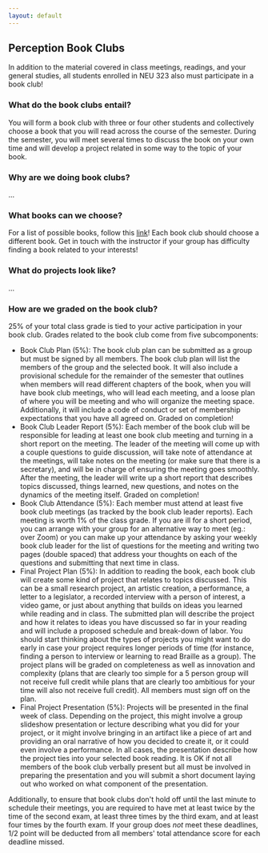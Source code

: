 ```yaml
---
layout: default
---
```


## Perception Book Clubs

In addition to the material covered in class meetings, readings, and your general studies, all students enrolled in NEU 323 also must participate in a book club!

### What do the book clubs entail?
You will form a book club with three or four other students and collectively choose a book that you will read across the course of the semester. During the semester, you will meet several times to discuss the book on your own time and will develop a project related in some way to the topic of your book.

### Why are we doing book clubs?
...

### What books can we choose?
For a list of possible books, follow this [link](./BookList.html)! Each book club should choose a different book. Get in touch with the instructor if your group has difficulty finding a book related to your interests!

### What do projects look like?
...

### How are we graded on the book club? 
25% of your total class grade is tied to your active participation in your book club. Grades related to the book club come from five subcomponents:


* Book Club Plan (5%):  The book club plan can be submitted as a group but must be signed by all members. The book club plan will list the members of the group and the selected book. It will also include a provisional schedule for the remainder of the semester that outlines when members will read different chapters of the book, when you will have book club meetings, who will lead each meeting, and a loose plan of where you will be meeting and who will organize the meeting space. Additionally, it will include a code of conduct or set of membership expectations that you have all agreed on. Graded on completion!
* Book Club Leader Report (5%): Each member of the book club will be responsible for leading at least one book club meeting and turning in a short report on the meeting. The leader of the meeting will come up with a couple questions to guide discussion, will take note of attendance at the meetings, will take notes on the meeting (or make sure that there is a secretary), and will be in charge of ensuring the meeting goes smoothly. After the meeting, the leader will write up a short report that describes topics discussed, things learned, new questions, and notes on the dynamics of the meeting itself. Graded on completion!
* Book Club Attendance (5%): Each member must attend at least five book club meetings (as tracked by the book club leader reports). Each meeting is worth 1% of the class grade. If you are ill for a short period, you can arrange with your group for an alternative way to meet (eg.: over Zoom) or you can make up your attendance by asking your weekly book club leader for the list of questions for the meeting and writing two pages (double spaced) that address your thoughts on each of the questions and submitting that next time in class.
* Final Project Plan (5%): In addition to reading the book, each book club will create some kind of project that relates to topics discussed. This can be a small research project, an artistic creation, a performance, a letter to a legislator, a recorded interview with a person of interest, a video game, or just about anything that builds on ideas you learned while reading and in class. The submitted plan will describe the project and how it relates to ideas you have discussed so far in your reading and will include a proposed schedule and break-down of labor. You should start thinking about the types of projects you might want to do early in case your project requires longer periods of time (for instance, finding a person to interview or learning to read Braille as a group). The project plans will be graded on completeness as well as innovation and complexity (plans that are clearly too simple for a 5 person group will not receive full credit while plans that are clearly too ambitious for your time will also not receive full credit). All members must sign off on the plan.
* Final Project Presentation (5%): Projects will be presented in the final week of class. Depending on the project, this might involve a group slideshow presentation or lecture describing what you did for your project, or it might involve bringing in an artifact like a piece of art and providing an oral narrative of how you decided to create it, or it could even involve a performance. In all cases, the presentation describe how the project ties into your selected book reading. It is OK if not all members of the book club verbally present but all must be involved in preparing the presentation and you will submit a short document laying out who worked on what component of the presentation.

Additionally, to ensure that book clubs don't hold off until the last minute to schedule their meetings, you are required to have met at least twice by the time of the second exam, at least three times by the third exam, and at least four times by the fourth exam. If your group does *not* meet these deadlines, 1/2 point will be deducted from all members' total attendance score for each deadline missed.
